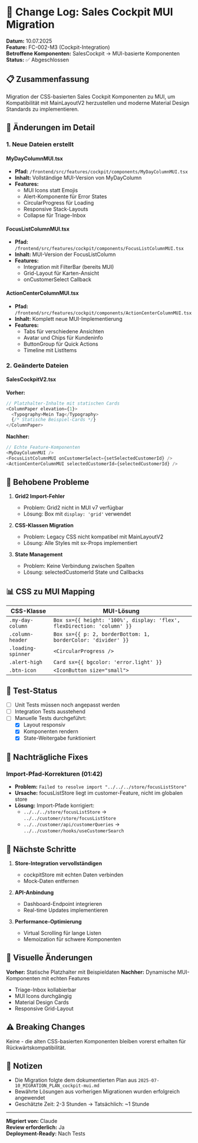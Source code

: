 # 📝 Change Log: Sales Cockpit MUI Migration

**Datum:** 10.07.2025  
**Feature:** FC-002-M3 (Cockpit-Integration)  
**Betroffene Komponenten:** SalesCockpit → MUI-basierte Komponenten  
**Status:** ✅ Abgeschlossen

## 📋 Zusammenfassung

Migration der CSS-basierten Sales Cockpit Komponenten zu MUI, um Kompatibilität mit MainLayoutV2 herzustellen und moderne Material Design Standards zu implementieren.

## 🔄 Änderungen im Detail

### 1. Neue Dateien erstellt

#### MyDayColumnMUI.tsx
- **Pfad:** `/frontend/src/features/cockpit/components/MyDayColumnMUI.tsx`
- **Inhalt:** Vollständige MUI-Version von MyDayColumn
- **Features:**
  - MUI Icons statt Emojis
  - Alert-Komponente für Error States
  - CircularProgress für Loading
  - Responsive Stack-Layouts
  - Collapse für Triage-Inbox

#### FocusListColumnMUI.tsx
- **Pfad:** `/frontend/src/features/cockpit/components/FocusListColumnMUI.tsx`
- **Inhalt:** MUI-Version der FocusListColumn
- **Features:**
  - Integration mit FilterBar (bereits MUI)
  - Grid-Layout für Karten-Ansicht
  - onCustomerSelect Callback

#### ActionCenterColumnMUI.tsx
- **Pfad:** `/frontend/src/features/cockpit/components/ActionCenterColumnMUI.tsx`
- **Inhalt:** Komplett neue MUI-Implementierung
- **Features:**
  - Tabs für verschiedene Ansichten
  - Avatar und Chips für Kundeninfo
  - ButtonGroup für Quick Actions
  - Timeline mit ListItems

### 2. Geänderte Dateien

#### SalesCockpitV2.tsx
**Vorher:**
```typescript
// Platzhalter-Inhalte mit statischen Cards
<ColumnPaper elevation={1}>
  <Typography>Mein Tag</Typography>
  {/* Statische Beispiel-Cards */}
</ColumnPaper>
```

**Nachher:**
```typescript
// Echte Feature-Komponenten
<MyDayColumnMUI />
<FocusListColumnMUI onCustomerSelect={setSelectedCustomerId} />
<ActionCenterColumnMUI selectedCustomerId={selectedCustomerId} />
```

## 🎯 Behobene Probleme

1. **Grid2 Import-Fehler**
   - Problem: Grid2 nicht in MUI v7 verfügbar
   - Lösung: Box mit `display: 'grid'` verwendet

2. **CSS-Klassen Migration**
   - Problem: Legacy CSS nicht kompatibel mit MainLayoutV2
   - Lösung: Alle Styles mit sx-Props implementiert

3. **State Management**
   - Problem: Keine Verbindung zwischen Spalten
   - Lösung: selectedCustomerId State und Callbacks

## 📊 CSS zu MUI Mapping

| CSS-Klasse | MUI-Lösung |
|------------|------------|
| `.my-day-column` | `Box sx={{ height: '100%', display: 'flex', flexDirection: 'column' }}` |
| `.column-header` | `Box sx={{ p: 2, borderBottom: 1, borderColor: 'divider' }}` |
| `.loading-spinner` | `<CircularProgress />` |
| `.alert-high` | `Card sx={{ bgcolor: 'error.light' }}` |
| `.btn-icon` | `<IconButton size="small">` |

## 🧪 Test-Status

- [ ] Unit Tests müssen noch angepasst werden
- [ ] Integration Tests ausstehend
- [ ] Manuelle Tests durchgeführt:
  - [x] Layout responsiv
  - [x] Komponenten rendern
  - [x] State-Weitergabe funktioniert

## 🐛 Nachträgliche Fixes

### Import-Pfad-Korrekturen (01:42)
- **Problem:** `Failed to resolve import "../../../store/focusListStore"`
- **Ursache:** focusListStore liegt im customer-Feature, nicht im globalen store
- **Lösung:** Import-Pfade korrigiert:
  - `../../../store/focusListStore` → `../../customer/store/focusListStore`
  - `../../customer/api/customerQueries` → `../../customer/hooks/useCustomerSearch`

## 🚀 Nächste Schritte

1. **Store-Integration vervollständigen**
   - cockpitStore mit echten Daten verbinden
   - Mock-Daten entfernen

2. **API-Anbindung**
   - Dashboard-Endpoint integrieren
   - Real-time Updates implementieren

3. **Performance-Optimierung**
   - Virtual Scrolling für lange Listen
   - Memoization für schwere Komponenten

## 📸 Visuelle Änderungen

**Vorher:** Statische Platzhalter mit Beispieldaten
**Nachher:** Dynamische MUI-Komponenten mit echten Features

- Triage-Inbox kollabierbar
- MUI Icons durchgängig
- Material Design Cards
- Responsive Grid-Layout

## ⚠️ Breaking Changes

Keine - die alten CSS-basierten Komponenten bleiben vorerst erhalten für Rückwärtskompatibilität.

## 📝 Notizen

- Die Migration folgte dem dokumentierten Plan aus `2025-07-10_MIGRATION_PLAN_cockpit-mui.md`
- Bewährte Lösungen aus vorherigen Migrationen wurden erfolgreich angewendet
- Geschätzte Zeit: 2-3 Stunden → Tatsächlich: ~1 Stunde

---

**Migriert von:** Claude  
**Review erforderlich:** Ja  
**Deployment-Ready:** Nach Tests